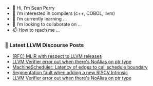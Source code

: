 - 👋 Hi, I’m Sean Perry
- 👀 I’m interested in compilers (c++, COBOL, llvm)
- 🌱 I’m currently learning ...
- 💞️ I’m looking to collaborate on ...
- 📫 How to reach me ...

<!---
s66perry/s66perry is a ✨ special ✨ repository because its `README.md` (this file) appears on your GitHub profile.
You can click the Preview link to take a look at your changes.
--->
### 📕 Latest LLVM Discourse Posts

<!-- DISCOURSE-LLVM:START -->
- [[RFC] MLIR with respect to LLVM releases](https://discourse.llvm.org/t/rfc-mlir-with-respect-to-llvm-releases/72305#post_1)
- [LLVM Verifier error out when there&#39;s NoAlias on ptr type](https://discourse.llvm.org/t/llvm-verifier-error-out-when-theres-noalias-on-ptr-type/72303#post_3)
- [MachineScheduler: Latency of edges to call schedule boundary](https://discourse.llvm.org/t/machinescheduler-latency-of-edges-to-call-schedule-boundary/72304#post_1)
- [Segmentation fault when adding a new RISCV Intrinsic](https://discourse.llvm.org/t/segmentation-fault-when-adding-a-new-riscv-intrinsic/72301#post_5)
- [LLVM Verifier error out when there&#39;s NoAlias on ptr type](https://discourse.llvm.org/t/llvm-verifier-error-out-when-theres-noalias-on-ptr-type/72303#post_2)
<!-- DISCOURSE-LLVM:END -->
